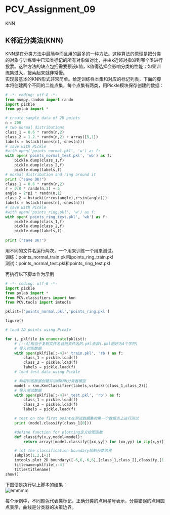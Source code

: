 # PCV_Assignment_09
KNN
## K邻近分类法(KNN)
  KNN是在分类方法中最简单而且用的最多的一种方法。这种算法的原理是把分类的对象与训练集中已知类标记的所有对象做对比，并由k近邻对指派到哪个类进行投票。这种方法的缺点包括需要预设k值，k值得选择会影响分类的性能；如果训练集过大，搜索起来就非常慢。  
  实现最基本的KNN形式非常简单。给定训练样本集和对应的标记列表，下面的脚本将创建两个不同的二维点集，每个点集有两类，用Pickle模块保存创建的数据：
```python
# -*- coding: utf-8 -*-
from numpy.random import randn
import pickle
from pylab import *

# create sample data of 2D points
n = 200
# two normal distributions
class_1 = 0.6 * randn(n,2)
class_2 = 1.2 * randn(n,2) + array([5,1])
labels = hstack((ones(n),-ones(n)))
# save with Pickle
#with open('points_normal.pkl', 'w') as f:
with open('points_normal_test.pkl', 'wb') as f:
    pickle.dump(class_1,f)
    pickle.dump(class_2,f)
    pickle.dump(labels,f)
# normal distribution and ring around it
print ("save OK!")
class_1 = 0.6 * randn(n,2)
r = 0.8 * randn(n,1) + 5
angle = 2*pi * randn(n,1)
class_2 = hstack((r*cos(angle),r*sin(angle)))
labels = hstack((ones(n),-ones(n)))
# save with Pickle
#with open('points_ring.pkl', 'w') as f:
with open('points_ring_test.pkl', 'wb') as f:
    pickle.dump(class_1,f)
    pickle.dump(class_2,f)
    pickle.dump(labels,f)
    
print ("save OK!")
```
  用不同的文件名运行两次，一个用来训练一个用来测试。  
  训练：points_normal_train.pkl和points_ring_train.pkl  
  测试：points_normal_test.pkl和points_ring_test.pkl  
  

  再执行以下脚本作为示例  
  
```python
# -*- coding: utf-8 -*-
import pickle
from pylab import *
from PCV.classifiers import knn
from PCV.tools import imtools

pklist=['points_normal.pkl','points_ring.pkl']

figure()

# load 2D points using Pickle

for i, pklfile in enumerate(pklist):
    # [:-4]相当于复制文件名且把文件名的.pkl去掉(.pkl刚好为4个字符)
    # 导入训练数据
    with open(pklfile[:-4]+'_train.pkl', 'rb') as f:
        class_1 = pickle.load(f)
        class_2 = pickle.load(f)
        labels = pickle.load(f)
    # load test data using Pickle

    # 利用训练数据创建并训练KNN分类器模型
    model = knn.KnnClassifier(labels,vstack((class_1,class_2)))
    # 导入测试数据
    with open(pklfile[:-4]+'_test.pkl', 'rb') as f:
        class_1 = pickle.load(f)
        class_2 = pickle.load(f)
        labels = pickle.load(f)

    # test on the first point在测试数据集的第一个数据点上进行测试
    print (model.classify(class_1[0]))

    #define function for plotting定义绘图函数
    def classify(x,y,model=model):
        return array([model.classify([xx,yy]) for (xx,yy) in zip(x,y)])

    # lot the classification boundary绘制分类边界
    subplot(1,2,i+1)
    imtools.plot_2D_boundary([-6,6,-6,6],[class_1,class_2],classify,[1,-1])
    titlename=pklfile[:-4]
    title(titlename)
show()
```
下图便是执行以上脚本的结果：  
  ![emmmm]()  
  
每个示例中，不同颜色代表类标记，正确分类的点用星号表示，分类错误的点用圆点表示，曲线是分类器的决策边界。  
  
  
